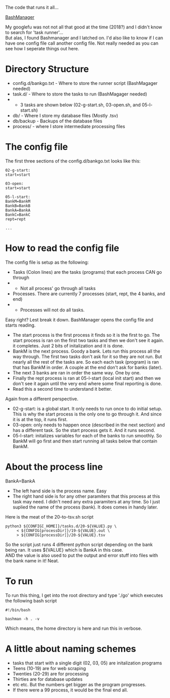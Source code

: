 The code that runs it all...

[BashManager](https://github.com/lingtalfi/bashmanager)


My googlefu was not not all that good at the time (2018?) and I didn't know to search for 'task runner'...  
But alas, I found Bashmanager and I latched on.
I'd also like to know if I can have one config file call another config file.  Not really needed as you can see how I seperate things out here.

# Directory Structure
* config.d/bankgo.txt - Where to store the runner script (BashMagager needed)
* task.d/ - Where to store the tasks to run (BashMagager needed)
* * 3 tasks are shown below (02-g-start.sh, 03-open.sh, and 05-l-start.sh)
* db/ - Where I store my database files (Mostly .tsv)
* db/backup - Backups of the database files
* process/ - where I store intermediate processing files

# The config file
The first three sections of the config.d/bankgo.txt looks like this:
```
02-g-start:
start=start

03-open:
start=start

05-l-start:
BankM=BankM
BankB=BankB
BankA=BankA
BankC=BankC
rept=rept

...
```
# How to read the config file
The config file is setup as the following:
* Tasks (Colon lines) are the tasks (programs) that each process CAN go through
* * Not all process' go through all tasks
* Processes.  There are currently 7 processes (start, rept, the 4 banks, and end)
* * Processes will not do all tasks.  

Easy right?  Lest break it down.  BashManager opens the config file and starts reading.  
* The start process is the first process it finds so it is the first to go.  The start process is ran on the first two tasks and then we don't see it again.  it completes.  Just 2 bits of initalization and it is done.
* BankM is the next process.  Goody a bank.  Lets run this process all the way through.  The first two tasks don't ask for it so they are not run.  But nearly all the rest of the tasks are.  So each each task (program) is ran that has BankM in order.  A couple at the end don't ask for banks (later).
* The next 3 banks are ran in order the same way.  One by one.
* Finally the rept process is ran at 05-l-start (local init start) and then we don't see it again until the very end where some final reporting is done.
* Read this a second time to understand it better.

Again from a different perspective.
* 02-g-start: is a global start.  It only needs to run once to do initial setup.  This is why the start process is the only one to go through it.  And since it is at the top, it runs first.
* 03-open: only needs to happen once (described in the next section) and has a different task.  So the start process gets it.  And it runs second.
* 05-l-start: initalizes variables for each of the banks to run smoothly.  So BankM will go first and then start running all tasks below that contain BankM.

# About the process line
BankA=BankA
* The left hand side is the process name.  Easy
* The right hand side is for any other paramiters that this process at this task may need.  I didn't need any extra paramiters at any time.  So I just suplied the name of the process (bank).  It does comes in handy later.

Here is the meat of the 20-to-tsv.sh script
```
python3 ${CONFIG[_HOME]}/tasks.d/20-${VALUE}.py \
	 < ${CONFIG[processDir]}/19-${VALUE}.out \
	 > ${CONFIG[processDir]}/20-${VALUE}.tsv
```
So the script just runs 4 different python script depending on the bank being ran.  It uses ${VALUE} which is BankA in this case.  
AND the value is also used to put the output and error stuff into files with the bank name in it!  Neat.

# To run
To run this thing, I get into the root directory and type './go' which executes the following bash script
```
#!/bin/bash

bashman -h . -v
```
Which means, the home directory is here and run this in verbose.


# A little about naming schemes
* tasks that start with a single digit (02, 03, 05) are initalization programs
* Teens (10-19) are for web scraping
* Twenties (20-29) are for processing
* Thirties are for database updates
* etc etc.  But the numbers get bigger as the program progresses.
* If there were a 99 process, it would be the final end all.

